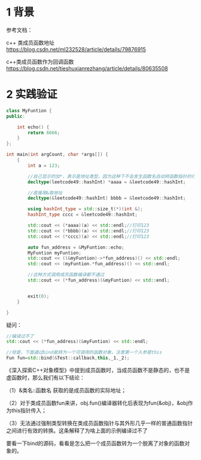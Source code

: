 # 1 背景

参考文档：

c++ 类成员函数地址          https://blog.csdn.net/ml232528/article/details/79876915

c++类成员函数作为回调函数     https://blog.csdn.net/tieshuxianrezhang/article/details/80635508

# 2 实践验证
```cpp
class MyFuntion {
public:

    int echo() {
        return 6666;
    }
};

int main(int argCount, char *args[]) {
    {
        int a = 123;

        //自己显示的加*，表示是地址类型，因为这种下不会发生函数名自动转函数指针的行为
        decltype(leetcode49::hashInt) *aaaa = &leetcode49::hashInt;

        //直接用&取地址
        decltype(&leetcode49::hashInt) bbbb = &leetcode49::hashInt;

        using hashInt_type = std::size_t(*)(int &);
        hashInt_type cccc = &leetcode49::hashInt;

        std::cout << (*aaaa)(a) << std::endl;//打印123
        std::cout << (*bbbb)(a) << std::endl;//打印123
        std::cout << (*cccc)(a) << std::endl;//打印123

        auto fun_address = &MyFuntion::echo;
        MyFuntion myFuntion;
        std::cout << ((&myFuntion)->*fun_address)() << std::endl;
        std::cout << (myFuntion.*fun_address)() << std::endl;

        //这种方式调用成员函数编译都不通过
        std::cout << (*fun_address)(&myFuntion) << std::endl;


        exit(0);
    }

}

```

疑问：

```cpp
//编译过不了
std::cout << (*fun_address)(&myFuntion) << std::endl;

//但是，下面通过bind能转为一个可调用的函数对象，注意第一个入参是this
Fun fun=std::bind(&Test::callback,this,_1,_2); 
```
《深入探索C++对象模型》中提到成员函数时，当成员函数不是静态的，也不是虚函数时，那么我们有以下结论： 

（1）&类名::函数名 获取的是成员函数的实际地址；

（2）对于类成员函数fun来讲，obj.fun()编译器转化后表现为fun(&obj)，&obj作为this指针传入； 

（3）无法通过强制类型转换在类成员函数指针与其外形几乎一样的普通函数指针之间进行有效的转换。这条解释了为啥上面的示例编译过不了

要看一下bind的源码，看看是怎么把一个成员函数转为一个脱离了对象的函数对象的。
